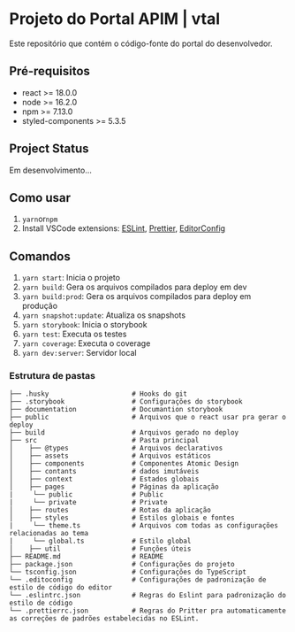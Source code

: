 
# Projeto do Portal APIM | vtal

Este repositório que contém o código-fonte do portal do desenvolvedor.

## Pré-requisitos

- react >= 18.0.0
- node >= 16.2.0
- npm >= 7.13.0
- styled-components >= 5.3.5

## Project Status

Em desenvolvimento...

## Como usar

1. `yarn`or`npm`
2. Install VSCode extensions: [ESLint](https://marketplace.visualstudio.com/items?itemName=dbaeumer.vscode-eslint), [Prettier](https://marketplace.visualstudio.com/items?itemName=esbenp.prettier-vscode), [EditorConfig](https://marketplace.visualstudio.com/items?itemName=EditorConfig.EditorConfig)

## Comandos

1. `yarn start`: Inicia o projeto
2. `yarn build`: Gera os arquivos compilados para deploy em dev
3. `yarn build:prod`: Gera os arquivos compilados para deploy em produção
4. `yarn snapshot:update`: Atualiza os snapshots
5. `yarn storybook`: Inicia o storybook
6. `yarn test`: Executa os testes
7. `yarn coverage`: Executa o coverage
8. `yarn dev:server`: Servidor local

### Estrutura de pastas

```text
├── .husky                     # Hooks do git
├── .storybook                 # Configurações do storybook
├── documentation              # Documantion storybook
├── public                     # Arquivos que o react usar pra gerar o deploy
├── build                      # Arquivos gerado no deploy
├── src                        # Pasta principal
│    ├── @types                # Arquivos declarativos
│    ├── assets                # Arquivos estáticos
│    ├── components            # Componentes Atomic Design
│    ├── contants              # dados imutáveis
│    ├── context               # Estados globais
│    ├── pages                 # Páginas da aplicação
|     └── public               # Public
|     └── private              # Private
│    ├── routes                # Rotas da aplicação
│    ├── styles                # Estilos globais e fontes
|     └── theme.ts             # Arquivos com todas as configurações relacionadas ao tema
|     └── global.ts            # Estilo global
│    ├── util                  # Funções úteis
├── README.md                  # README
├── package.json               # Configurações do projeto
└── tsconfig.json              # Configurações do TypeScript
└── .editoconfig               # Configurações de padronização de estilo de código do editor
└── .eslintrc.json             # Regras do Eslint para padronização do estilo de código
└── .prettierrc.json           # Regras do Pritter pra automaticamente as correções de padrões estabelecidas no ESLint.
```
